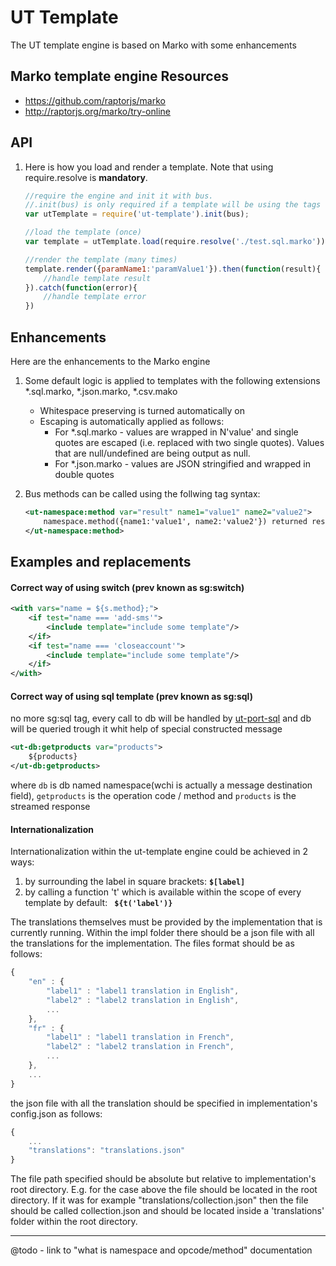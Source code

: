 # UT Template

The UT template engine is based on Marko with some enhancements

## Marko template engine Resources

* https://github.com/raptorjs/marko
* http://raptorjs.org/marko/try-online

## API

1. Here is how you load and render a template. Note that using require.resolve is **mandatory**.

    ```javascript
    //require the engine and init it with bus.
    //.init(bus) is only required if a template will be using the tags that invoke methods from the bus.
    var utTemplate = require('ut-template').init(bus);

    //load the template (once)
    var template = utTemplate.load(require.resolve('./test.sql.marko'));

    //render the template (many times)
    template.render({paramName1:'paramValue1'}).then(function(result){
        //handle template result
    }).catch(function(error){
        //handle template error
    })
    ```

## Enhancements

Here are the enhancements to the Marko engine

1. Some default logic is applied to templates with the following extensions *.sql.marko, *.json.marko, *.csv.mako
    * Whitespace preserving is turned automatically on
    * Escaping is automatically applied as follows:
        * For *.sql.marko - values are wrapped in N'value' and single quotes are escaped (i.e. replaced with two single quotes).
          Values that are null/undefined are being output as null.
        * For *.json.marko - values are JSON stringified and wrapped in double quotes

1. Bus methods can be called using the follwing tag syntax:

    ```xml
    <ut-namespace:method var="result" name1="value1" name2="value2">
        namespace.method({name1:'value1', name2:'value2'}) returned result ${result}
    </ut-namespace:method>
    ```

## Examples and replacements

#### Correct way of using switch (prev known as sg:switch)

```xml
<with vars="name = ${s.method};">
    <if test="name === 'add-sms'">
        <include template="include some template"/>
    </if>
    <if test="name === 'closeaccount'">
        <include template="include some template"/>
    </if>
</with>
```

#### Correct way of using sql template (prev known as sg:sql)
no more sg:sql tag, every call to db will be handled by [ut-port-sql](https://git.softwaregroup-bg.com/ut5/ut-port-sql/tree/master#sql-port-ut-port-sql) and db will be queried trough it whit help of special constructed message

```xml
<ut-db:getproducts var="products">
    ${products}
</ut-db:getproducts>
```

where `db` is db named namespace(wchi is actually a message destination field), `getproducts` is the operation code / method and `products` is the streamed response
 
#### Internationalization
Internationalization within the ut-template engine could be achieved in 2 ways:

 1. by surrounding the label in square brackets:
 **``` $[label] ```**
 2. by calling a function 't' which is available within the scope of every template by default:
**``` ${t('label')}```**

The translations themselves must be provided by the implementation that is currently running. Within the impl folder there should be a json file with all the translations for the implementation.
The files format should be as follows:

```js
{
    "en" : {
        "label1" : "label1 translation in English",
        "label2" : "label2 translation in English",
        ...
    },
    "fr" : {
        "label1" : "label1 translation in French",
        "label2" : "label2 translation in French",
        ...
    },
    ...
}
```

the json file with all the translation should be specified in implementation's config.json as follows:

```js
{
    ...
    "translations": "translations.json"
}
```

The file path specified should be absolute but relative to implementation's root directory. E.g. for the case above the file should be located in the root directory. If it was for example "translations/collection.json" then the file should be called collection.json and should be located inside a 'translations' folder within the root directory.


----------


 @todo - link to "what is namespace and opcode/method" documentation